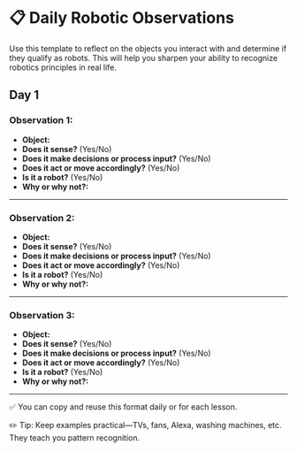  # 📋 Daily Robotic Observations

Use this template to reflect on the objects you interact with and determine if they qualify as robots. This will help you sharpen your ability to recognize robotics principles in real life.

##  Day 1
### Observation 1:
- **Object:**
- **Does it sense?** (Yes/No)
- **Does it make decisions or process input?** (Yes/No)
- **Does it act or move accordingly?** (Yes/No)
- **Is it a robot?** (Yes/No)
- **Why or why not?:**

---

### Observation 2:
- **Object:**
- **Does it sense?** (Yes/No)
- **Does it make decisions or process input?** (Yes/No)
- **Does it act or move accordingly?** (Yes/No)
- **Is it a robot?** (Yes/No)
- **Why or why not?:**

---

### Observation 3:
- **Object:**
- **Does it sense?** (Yes/No)
- **Does it make decisions or process input?** (Yes/No)
- **Does it act or move accordingly?** (Yes/No)
- **Is it a robot?** (Yes/No)
- **Why or why not?:**

---

✅ You can copy and reuse this format daily or for each lesson.

✏️ Tip: Keep examples practical—TVs, fans, Alexa, washing machines, etc. They teach you pattern recognition.

